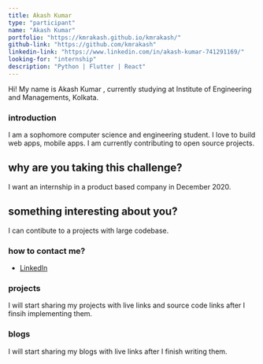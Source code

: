 ```yaml
---
title: Akash Kumar
type: "participant"
name: "Akash Kumar"
portfolio: "https://kmrakash.github.io/kmrakash/"
github-link: "https://github.com/kmrakash"
linkedin-link: "https://www.linkedin.com/in/akash-kumar-741291169/"
looking-for: "internship"
description: "Python | Flutter | React"
---
```


Hi! My name is Akash Kumar , currently studying at Institute of Engineering and Managements, Kolkata. 

### introduction

I am a sophomore computer science and  engineering student. I love to build web apps, mobile apps. I am currently contributing to open source projects.

## why are you taking this challenge?

I want an internship in a product based company in December 2020.

## something interesting about you?

I can contibute to a projects with large codebase. 

### how to contact me?

- [LinkedIn](https://www.linkedin.com/in/akash-kumar-741291169/)

### projects

I will start sharing my projects with live links and source code links after I finsih implementing them.



### blogs

I will start sharing my blogs with live links after I finish writing them.

